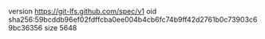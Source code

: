 version https://git-lfs.github.com/spec/v1
oid sha256:59bcddb96ef02fdffcba0ee004b4cb6fc74b9ff42d2761b0c73903c69bc36356
size 5648
